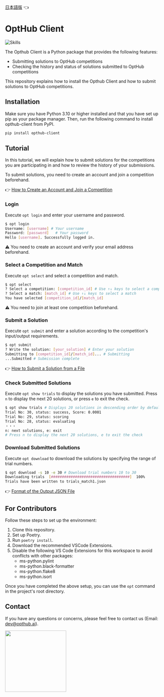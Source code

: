 [日本語版](https://github.com/opthub-org/opthub-client/blob/main/README_ja.md) 👈

# OptHub Client

![Skills](https://skillicons.dev/icons?i=py,graphql,vscode,github)

The Opthub Client is a Python package that provides the following features:

- Submitting solutions to OptHub competitions
- Checking the history and status of solutions submitted to OptHub competitions

This repository explains how to install the Opthub Client and how to submit solutions to OptHub competitions.

## Installation
Make sure you have Python 3.10 or higher installed and that you have set up pip as your package manager. Then, run the following command to install opthub-client from PyPI.

```bash
pip install opthub-client
```

## Tutorial

In this tutorial, we will explain how to submit solutions for the competitions you are participating in and how to review the history of your submissions.

To submit solutions, you need to create an account and join a competition beforehand.

👉 [How to Create an Account and Join a Competition](https://opthub.notion.site/1b96e2f4e9424db0934f297ee0351403?pvs=4)

### Login

Execute `opt login` and enter your username and password.

```bash
$ opt login
Username: [username] # Your username
Password: [password]   # Your password
Hello [username]. Successfully logged in.
```

⚠ You need to create an account and verify your email address beforehand.

### Select a Competition and Match

Execute `opt select` and select a competition and match.

```bash
$ opt select
? Select a competition: [competition_id] # Use ↑↓ keys to select a competition
? Select a match: [match_id] # Use ↑↓ keys to select a match
You have selected [competition_id]/[match_id]
```

⚠ You need to join at least one competition beforehand.

### Submit a Solution

Execute `opt submit` and enter a solution according to the competition's input/output requirements.

```bash
$ opt submit
? Write the solution: [your_solution] # Enter your solution
Submitting to [competition_id]/[match_id]... # Submitting
...Submitted # Submission complete
```

👉 [How to Submit a Solution from a File](https://opthub.notion.site/submit-8a6268ea5fb64dacb8fbcd57cf33f21a?pvs=4)

### Check Submitted Solutions

Execute `opt show trials` to display the solutions you have submitted. Press `n` to display the next 20 solutions, or press `e` to exit the check.

```bash
$ opt show trials # Displays 20 solutions in descending order by default
Trial No: 30, status: success, Score: 0.0001
Trial No: 29, status: scoring
Trial No: 28, status: evaluating
・・・
n: next solutions, e: exit
# Press n to display the next 20 solutions, e to exit the check
```

### Download Submitted Solutions

Execute `opt download` to download the solutions by specifying the range of trial numbers.

```bash
$ opt download -s 10 -e 30 # Download trial numbers 10 to 30
Downloading trials  [####################################]  100%
Trials have been written to trials_match1.json
```

👉 [Format of the Output JSON File](https://opthub.notion.site/download-11519960ee914c9e91983f899cbfdbfa?pvs=4)

## For Contributors

Follow these steps to set up the environment:

1. Clone this repository.
2. Set up Poetry.
3. Run `poetry install`.
4. Download the recommended VSCode Extensions.
5. Disable the following VS Code Extensions for this workspace to avoid conflicts with other packages:
    - ms-python.pylint
    - ms-python.black-formatter
    - ms-python.flake8
    - ms-python.isort

Once you have completed the above setup, you can use the `opt` command in the project's root directory.

## Contact <a id="Contact"></a>

If you have any questions or concerns, please feel free to contact us (Email: dev@opthub.ai).

<img src="https://opthub.ai/assets/images/logo.svg" width="200">

